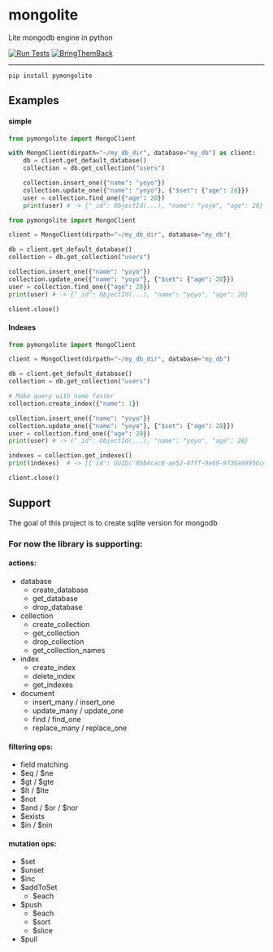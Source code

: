 # mongolite 
Lite mongodb engine in python  

[![Run Tests](https://github.com/hvuhsg/mongolite/actions/workflows/test.yml/badge.svg)](https://github.com/hvuhsg/mongolite/actions/workflows/test.yml) 
[![BringThemBack](https://badge.yehoyada.com/)](https://www.standwithus.com/)  

---

```shell
pip install pymongolite
```

## Examples

#### simple 
```python
from pymongolite import MongoClient

with MongoClient(dirpath="~/my_db_dir", database="my_db") as client:
    db = client.get_default_database()
    collection = db.get_collection("users")

    collection.insert_one({"name": "yoyo"})
    collection.update_one({"name": "yoyo"}, {"$set": {"age": 20}})
    user = collection.find_one({"age": 20})
    print(user) # -> {"_id": ObjectId(...), "name": "yoyo", "age": 20}
```

```python
from pymongolite import MongoClient

client = MongoClient(dirpath="~/my_db_dir", database="my_db")

db = client.get_default_database()
collection = db.get_collection("users")

collection.insert_one({"name": "yoyo"})
collection.update_one({"name": "yoyo"}, {"$set": {"age": 20}})
user = collection.find_one({"age": 20})
print(user) # -> {"_id": ObjectId(...), "name": "yoyo", "age": 20}

client.close()
```

#### Indexes
```python
from pymongolite import MongoClient

client = MongoClient(dirpath="~/my_db_dir", database="my_db")

db = client.get_default_database()
collection = db.get_collection("users")

# Make query with name faster
collection.create_index({"name": 1})

collection.insert_one({"name": "yoyo"})
collection.update_one({"name": "yoyo"}, {"$set": {"age": 20}})
user = collection.find_one({"age": 20})
print(user) # -> {"_id": ObjectId(...), "name": "yoyo", "age": 20}

indexes = collection.get_indexes()
print(indexes)  # -> [{'id': UUID('8bb4cac8-ae52-4fff-9e69-9f36a99956cd'), 'field': 'age', 'type': 1, 'size': 1}]

client.close()
```

## Support
The goal of this project is to create sqlite version for mongodb

### For now the library is supporting:
#### actions:
- database
  - create_database
  - get_database
  - drop_database
- collection
  - create_collection
  - get_collection
  - drop_collection
  - get_collection_names
- index
  - create_index
  - delete_index
  - get_indexes
- document
  - insert_many / insert_one
  - update_many / update_one
  - find / find_one
  - replace_many / replace_one
#### filtering ops:
- field matching
- $eq / $ne
- $gt / $gte
- $lt / $lte
- $not
- $and / $or / $nor
- $exists
- $in / $nin
#### mutation ops:
- $set
- $unset
- $inc
- $addToSet
  - $each
- $push
  - $each
  - $sort
  - $slice
- $pull
